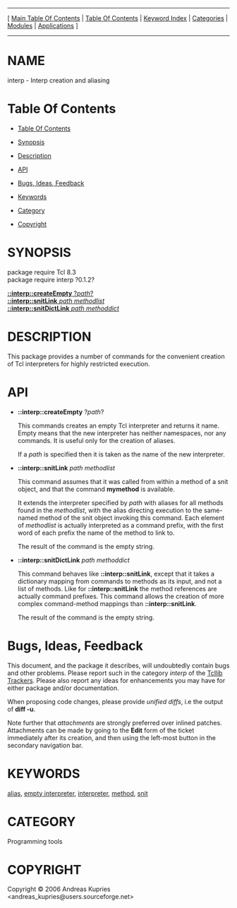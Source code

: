 
[//000000001]: # (interp \- Interpreter utilities)
[//000000002]: # (Generated from file 'tcllib\_interp\.man' by tcllib/doctools with format 'markdown')
[//000000003]: # (Copyright &copy; 2006 Andreas Kupries <andreas\_kupries@users\.sourceforge\.net>)
[//000000004]: # (interp\(n\) 0\.1\.2 tcllib "Interpreter utilities")

<hr> [ <a href="../../../../toc.md">Main Table Of Contents</a> &#124; <a
href="../../../toc.md">Table Of Contents</a> &#124; <a
href="../../../../index.md">Keyword Index</a> &#124; <a
href="../../../../toc0.md">Categories</a> &#124; <a
href="../../../../toc1.md">Modules</a> &#124; <a
href="../../../../toc2.md">Applications</a> ] <hr>

# NAME

interp \- Interp creation and aliasing

# <a name='toc'></a>Table Of Contents

  - [Table Of Contents](#toc)

  - [Synopsis](#synopsis)

  - [Description](#section1)

  - [API](#section2)

  - [Bugs, Ideas, Feedback](#section3)

  - [Keywords](#keywords)

  - [Category](#category)

  - [Copyright](#copyright)

# <a name='synopsis'></a>SYNOPSIS

package require Tcl 8\.3  
package require interp ?0\.1\.2?  

[__::interp::createEmpty__ ?*path*?](#1)  
[__::interp::snitLink__ *path* *methodlist*](#2)  
[__::interp::snitDictLink__ *path* *methoddict*](#3)  

# <a name='description'></a>DESCRIPTION

This package provides a number of commands for the convenient creation of Tcl
interpreters for highly restricted execution\.

# <a name='section2'></a>API

  - <a name='1'></a>__::interp::createEmpty__ ?*path*?

    This commands creates an empty Tcl interpreter and returns it name\. Empty
    means that the new interpreter has neither namespaces, nor any commands\. It
    is useful only for the creation of aliases\.

    If a *path* is specified then it is taken as the name of the new
    interpreter\.

  - <a name='2'></a>__::interp::snitLink__ *path* *methodlist*

    This command assumes that it was called from within a method of a snit
    object, and that the command __mymethod__ is available\.

    It extends the interpreter specified by *path* with aliases for all
    methods found in the *methodlist*, with the alias directing execution to
    the same\-named method of the snit object invoking this command\. Each element
    of *methodlist* is actually interpreted as a command prefix, with the
    first word of each prefix the name of the method to link to\.

    The result of the command is the empty string\.

  - <a name='3'></a>__::interp::snitDictLink__ *path* *methoddict*

    This command behaves like __::interp::snitLink__, except that it takes a
    dictionary mapping from commands to methods as its input, and not a list of
    methods\. Like for __::interp::snitLink__ the method references are
    actually command prefixes\. This command allows the creation of more complex
    command\-method mappings than __::interp::snitLink__\.

    The result of the command is the empty string\.

# <a name='section3'></a>Bugs, Ideas, Feedback

This document, and the package it describes, will undoubtedly contain bugs and
other problems\. Please report such in the category *interp* of the [Tcllib
Trackers](http://core\.tcl\.tk/tcllib/reportlist)\. Please also report any ideas
for enhancements you may have for either package and/or documentation\.

When proposing code changes, please provide *unified diffs*, i\.e the output of
__diff \-u__\.

Note further that *attachments* are strongly preferred over inlined patches\.
Attachments can be made by going to the __Edit__ form of the ticket
immediately after its creation, and then using the left\-most button in the
secondary navigation bar\.

# <a name='keywords'></a>KEYWORDS

[alias](\.\./\.\./\.\./\.\./index\.md\#alias), [empty
interpreter](\.\./\.\./\.\./\.\./index\.md\#empty\_interpreter),
[interpreter](\.\./\.\./\.\./\.\./index\.md\#interpreter),
[method](\.\./\.\./\.\./\.\./index\.md\#method), [snit](\.\./\.\./\.\./\.\./index\.md\#snit)

# <a name='category'></a>CATEGORY

Programming tools

# <a name='copyright'></a>COPYRIGHT

Copyright &copy; 2006 Andreas Kupries <andreas\_kupries@users\.sourceforge\.net>
